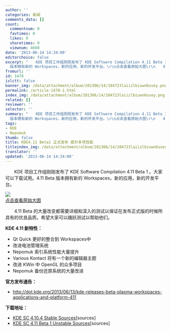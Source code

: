 ```yaml
---
author: ''
categories: 新闻
comments_data: []
count:
  commentnum: 0
  favtimes: 0
  likes: 0
  sharetimes: 0
  viewnum: 4660
date: '2013-06-14 14:34:00'
editorchoice: false
excerpt: "　　KDE 项目工作组刚刚发布了 KDE Software Compilation 4.11 Beta 1 。大家可以下载试用。4.11 Beta
  版本拥有新的 Workspaces，新的应用，新的开发平台。\r\n点击查看原始大图\r\n　　4.11 Beta 的大量改变都需要详细和  ..."
fromurl: ''
id: 1478
islctt: false
banner_img: /data/attachment/album/201306/14/104723laiizlbiuwn6usey.png
permalink: /article-1478-1.html
index_img: /data/attachment/album/201306/14/104723laiizlbiuwn6usey.png
related: []
reviewer: ''
selector: ''
summary: "　　KDE 项目工作组刚刚发布了 KDE Software Compilation 4.11 Beta 1 。大家可以下载试用。4.11 Beta
  版本拥有新的 Workspaces，新的应用，新的开发平台。\r\n点击查看原始大图\r\n　　4.11 Beta 的大量改变都需要详细和  ..."
tags:
- KDE
- Nepomuk
thumb: false
title: KDE4.11 Beta1 正式发布 提升多项性能
titleindex_img: /data/attachment/album/201306/14/104723laiizlbiuwn6usey.png
translator: ''
updated: '2013-06-14 14:34:00'
---
```


　　KDE 项目工作组刚刚发布了 KDE Software Compilation 4.11 Beta 1 。大家可以下载试用。4.11 Beta 版本拥有新的 Workspaces，新的应用，新的开发平台。


[![](/data/attachment/album/201306/14/104723laiizlbiuwn6usey.png)  
点击查看原始大图](https://img.linux.net.cn/data/attachment/album/201306/14/104723laiizlbiuwn6usey.png)


　　4.11 Beta 的大量改变都需要详细和深入的测试以保证在发布正式版的时候所具有的优良品质。希望大家可以踊跃测试以帮助他们。


**KDE 4.11 新特性：**


* Qt Quick 更好的整合到 Workspaces中
* 改进电池管理系统
* Nepomuk 索引系统性能大量提升
* Various Kontact 将有一个新的编辑器主题
* 改进 KWin 中 OpenGL 的众多项目
* Nepomuk 备份还原系统的大量改进


**官方发布通告：**


* <http://dot.kde.org/2013/06/13/kde-releases-beta-plasma-workspaces-applications-and-platform-411>


**下载地址：**


* [KDE SC 4.10.4 Stable Sources](ftp://ftp.kde.org/pub/kde/stable/4.10.4/src/)[sources]
* [KDE SC 4.11 Beta 1 Unstable Sources](ftp://ftp.kde.org/pub/kde/unstable/4.10.80/src/)[sources]